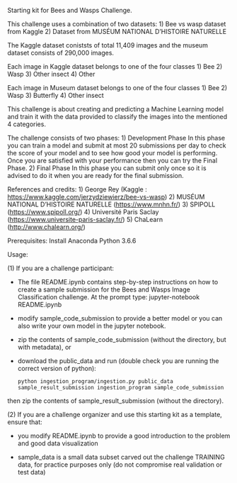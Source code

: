 Starting kit for Bees and Wasps Challenge.

This challenge uses a combination of two datasets:
    1) Bee vs wasp dataset from Kaggle
    2) Dataset from MUSÉUM NATIONAL D’HISTOIRE NATURELLE
    
The Kaggle dataset coniststs of total 11,409 images and the museum dataset consists of 290,000 images.

Each image in Kaggle dataset belongs to one of the four classes
    1) Bee
    2) Wasp
    3) Other insect
    4) Other

Each image in Museum dataset belongs to one of the four classes
    1) Bee
    2) Wasp
    3) Butterfly
    4) Other insect
    
This challenge is about creating and predicting a Machine Learning model and train it with the data provided to classify the images into the mentioned 4 categories. 

The challenge consists of two phases:
    1) Development Phase
        In this phase you can train a model and submit at most 20 submissions per day to check the score of your model and to see how good your model is performing. Once you are satisfied with your performance then you can try the Final Phase.
    2) Final Phase
        In this phase you can submit only once so it is advised to do it when you are ready for the final submission.
    
    

References and credits: 
    1)  George Rey (Kaggle : https://www.kaggle.com/jerzydziewierz/bee-vs-wasp)
    2)  MUSÉUM NATIONAL D’HISTOIRE NATURELLE (https://www.mnhn.fr/)
    3)  SPIPOLL (https://www.spipoll.org/)
    4)  Université Paris Saclay (https://www.universite-paris-saclay.fr/)
    5)  ChaLearn (http://www.chalearn.org/)


Prerequisites:
Install Anaconda Python 3.6.6 

Usage:

(1) If you are a challenge participant:

- The file README.ipynb contains step-by-step instructions on how to create a sample submission for the Bees and Wasps Image Classification challenge. 
At the prompt type:
jupyter-notebook README.ipynb

- modify sample_code_submission to provide a better model or you can also write your own model in the jupyter notebook.

- zip the contents of sample_code_submission (without the directory, but with metadata), or

- download the public_data and run (double check you are running the correct version of python):

  `python ingestion_program/ingestion.py public_data sample_result_submission ingestion_program sample_code_submission`

then zip the contents of sample_result_submission (without the directory).

(2) If you are a challenge organizer and use this starting kit as a template, ensure that:

- you modify README.ipynb to provide a good introduction to the problem and good data visualization

- sample_data is a small data subset carved out the challenge TRAINING data, for practice purposes only (do not compromise real validation or test data)
